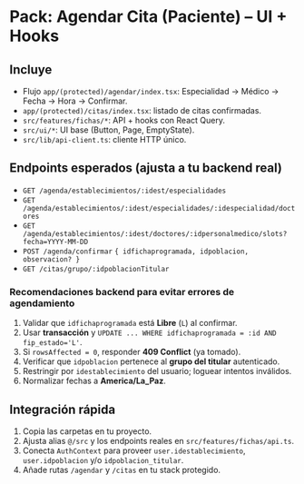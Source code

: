 # Pack: Agendar Cita (Paciente) – UI + Hooks

## Incluye
- Flujo `app/(protected)/agendar/index.tsx`: Especialidad → Médico → Fecha → Hora → Confirmar.
- `app/(protected)/citas/index.tsx`: listado de citas confirmadas.
- `src/features/fichas/*`: API + hooks con React Query.
- `src/ui/*`: UI base (Button, Page, EmptyState).
- `src/lib/api-client.ts`: cliente HTTP único.

## Endpoints esperados (ajusta a tu backend real)
- `GET /agenda/establecimientos/:idest/especialidades`
- `GET /agenda/establecimientos/:idest/especialidades/:idespecialidad/doctores`
- `GET /agenda/establecimientos/:idest/doctores/:idpersonalmedico/slots?fecha=YYYY-MM-DD`
- `POST /agenda/confirmar` `{ idfichaprogramada, idpoblacion, observacion? }`
- `GET /citas/grupo/:idpoblacionTitular`

### Recomendaciones backend para evitar errores de agendamiento
1. Validar que `idfichaprogramada` está **Libre** (`L`) al confirmar.
2. Usar **transacción** y `UPDATE ... WHERE idfichaprogramada = :id AND fip_estado='L'`.
3. Si `rowsAffected = 0`, responder **409 Conflict** (ya tomado).
4. Verificar que `idpoblacion` pertenece al **grupo del titular** autenticado.
5. Restringir por `idestablecimiento` del usuario; loguear intentos inválidos.
6. Normalizar fechas a **America/La_Paz**.

## Integración rápida
1. Copia las carpetas en tu proyecto.
2. Ajusta alias `@/src` y los endpoints reales en `src/features/fichas/api.ts`.
3. Conecta `AuthContext` para proveer `user.idestablecimiento`, `user.idpoblacion` y/o `idpoblacion_titular`.
4. Añade rutas `/agendar` y `/citas` en tu stack protegido.
